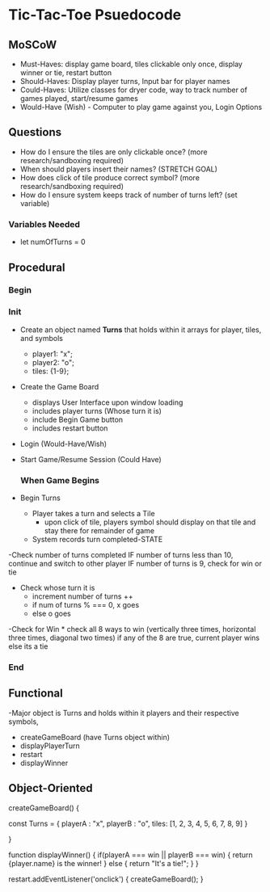 # Tic-Tac-Toe Psuedocode

## MoSCoW

  * Must-Haves: display game board, tiles clickable only once, display winner or tie, restart button
  * Should-Haves: Display player turns, Input bar for player names
  * Could-Haves: Utilize classes for dryer code, way to track number of games played, start/resume games
  * Would-Have (Wish) - Computer to play game against you, Login Options

## Questions
  - How do I ensure the tiles are only clickable once? (more research/sandboxing required)
  - When should players insert their names? (STRETCH GOAL)
  - How does click of tile produce correct symbol? (more research/sandboxing required)
  - How do I ensure system keeps track of number of turns left? (set variable)

### Variables Needed
  - let numOfTurns = 0


## Procedural

### Begin
### Init

  - Create an object named **Turns** that holds within it arrays for player, tiles, and symbols
    * player1: "x";
    * player2: "o";
    * tiles: {1-9};

  - Create the Game Board
    * displays User Interface upon window loading
    * includes player turns (Whose turn it is)
    * include Begin Game button
    * includes restart button
  

  - Login (Would-Have/Wish)
  - Start Game/Resume Session (Could Have)

    ### When Game Begins
  
  - Begin Turns
    * Player takes a turn and selects a Tile
       - upon click of tile, players symbol should display on that tile and stay there for remainder of game
    * System records turn completed-STATE 


  -Check number of turns completed
    IF number of turns less than 10, continue and switch to other player
    IF number of turns is 9, check for win or tie
     
  - Check whose turn it is
    * increment number of turns ++
    * if num of turns % === 0, x goes
    * else o goes
  
  
  -Check for Win
    * check all 8 ways to win (vertically three times, horizontal three times, diagonal two times)
    if any of the 8 are true,  current player wins
    else its a tie
    

   
  
### End




## Functional
-Major object is Turns and holds within it players and their respective symbols, 

- createGameBoard (have Turns object within)
- displayPlayerTurn
- restart
- displayWinner



## Object-Oriented



createGameBoard() {

const Turns = {
playerA : "x",
playerB : "o",
tiles: [1, 2, 3, 4, 5, 6, 7, 8, 9]
}

}


function displayWinner() {
 if(playerA === win || playerB === win) {
 return {player.name} is the winner!
 }
 else {
 return "It's a tie!";
 }
}

restart.addEventListener('onclick') {
createGameBoard();
}


